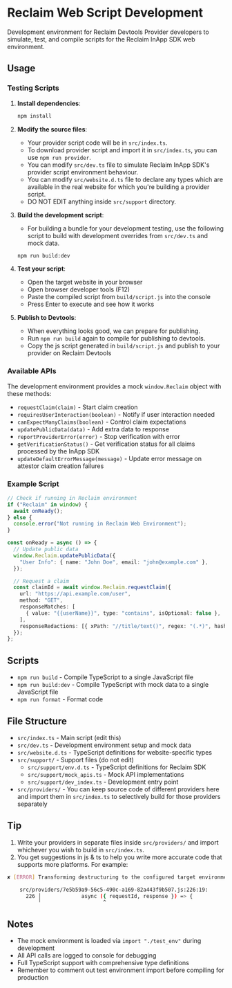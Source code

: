 # Reclaim Web Script Development

Development environment for Reclaim Devtools Provider developers to simulate, test, and compile scripts for the Reclaim InApp SDK web environment.

## Usage

### Testing Scripts

1. **Install dependencies**:

   ```bash
   npm install
   ```

2. **Modify the source files**:
   - Your provider script code will be in `src/index.ts`.
   - To download provider script and import it in `src/index.ts`, you can use `npm run provider`.
   - You can modify `src/dev.ts` file to simulate Reclaim InApp SDK's provider script environment behaviour.
   - You can modify `src/website.d.ts` file to declare any types which are available in the real website for which you're building a provider script.
   - DO NOT EDIT anything inside `src/support` directory.

3. **Build the development script**:
   - For building a bundle for your development testing, use the following script to build with development overrides from `src/dev.ts` and mock data.

   ```bash
   npm run build:dev
   ```

4. **Test your script**:
   - Open the target website in your browser
   - Open browser developer tools (F12)
   - Paste the compiled script from `build/script.js` into the console
   - Press Enter to execute and see how it works

5. **Publish to Devtools**:
   - When everything looks good, we can prepare for publishing.
   - Run `npm run build` again to compile for publishing to devtools.
   - Copy the js script generated in `build/script.js` and publish to your provider on Reclaim Devtools

### Available APIs

The development environment provides a mock `window.Reclaim` object with these methods:

- `requestClaim(claim)` - Start claim creation
- `requiresUserInteraction(boolean)` - Notify if user interaction needed
- `canExpectManyClaims(boolean)` - Control claim expectations
- `updatePublicData(data)` - Add extra data to response
- `reportProviderError(error)` - Stop verification with error
- `getVerificationStatus()` - Get verification status for all claims processed by the InApp SDK
- `updateDefaultErrorMessage(message)` - Update error message on attestor claim creation failures

### Example Script

```typescript
// Check if running in Reclaim environment
if ("Reclaim" in window) {
  await onReady();
} else {
  console.error("Not running in Reclaim Web Environment");
}

const onReady = async () => {
  // Update public data
  window.Reclaim.updatePublicData({
    "User Info": { name: "John Doe", email: "john@example.com" },
  });

  // Request a claim
  const claimId = await window.Reclaim.requestClaim({
    url: "https://api.example.com/user",
    method: "GET",
    responseMatches: [
      { value: "{{userName}}", type: "contains", isOptional: false },
    ],
    responseRedactions: [{ xPath: "//title/text()", regex: "(.*)", hash: "" }],
  });
};
```

## Scripts

- `npm run build` - Compile TypeScript to a single JavaScript file
- `npm run build:dev` - Compile TypeScript with mock data to a single JavaScript file
- `npm run format` - Format code

## File Structure

- `src/index.ts` - Main script (edit this)
- `src/dev.ts` - Development environment setup and mock data
- `src/website.d.ts` - TypeScript definitions for website-specific types
- `src/support/` - Support files (do not edit)
  - `src/support/env.d.ts` - TypeScript definitions for Reclaim SDK
  - `src/support/mock_apis.ts` - Mock API implementations
  - `src/support/dev_index.ts` - Development entry point
- `src/providers/` - You can keep source code of different providers here and import them in `src/index.ts` to selectively build for those providers separately

## Tip

1. Write your providers in separate files inside `src/providers/` and import whichever you wish to build in `src/index.ts`.
2. You get suggestions in js & ts to help you write more accurate code that supports more platforms. For example:

```sh
✘ [ERROR] Transforming destructuring to the configured target environment ("chrome58", "edge16", "firefox57", "safari11") is not supported yet

    src/providers/7e5b59a9-56c5-490c-a169-82a443f9b507.js:226:19:
      226 │             async ({ requestId, response }) => {
          ╵                    ^

```

## Notes

- The mock environment is loaded via `import "./test_env"` during development
- All API calls are logged to console for debugging
- Full TypeScript support with comprehensive type definitions
- Remember to comment out test environment import before compiling for production
